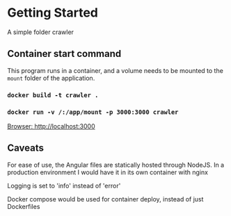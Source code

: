 # Getting Started

A simple folder crawler

## Container start command

This program runs in a container, and a volume needs to be mounted to the `mount` folder of the application.

### `docker build -t crawler .`

### `docker run -v /:/app/mount -p 3000:3000 crawler`

[Browser: http://localhost:3000](http://localhost:3000)

## Caveats

For ease of use, the Angular files are statically hosted through NodeJS. In a production environment I would have it
in its own container with nginx

Logging is set to 'info' instead of 'error'

Docker compose would be used for container deploy, instead of just Dockerfiles
